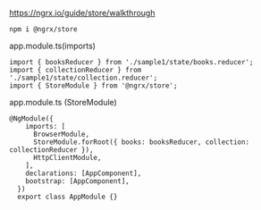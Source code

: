 https://ngrx.io/guide/store/walkthrough
```
npm i @ngrx/store
```

app.module.ts(imports)
```
import { booksReducer } from './sample1/state/books.reducer';
import { collectionReducer } from './sample1/state/collection.reducer';
import { StoreModule } from '@ngrx/store';
```
app.module.ts (StoreModule)
```
@NgModule({
    imports: [
      BrowserModule,
      StoreModule.forRoot({ books: booksReducer, collection: collectionReducer }),
      HttpClientModule,
    ],
    declarations: [AppComponent],
    bootstrap: [AppComponent],
  })
  export class AppModule {}
```
